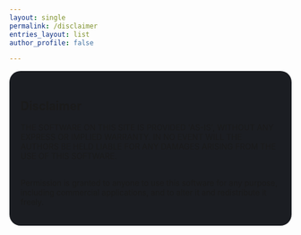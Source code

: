 ```yaml
---
layout: single
permalink: /disclaimer
entries_layout: list
author_profile: false

---
```



<div style="padding:20px; background: rgb(27, 29, 34);border-radius: 20px;">
<h2>Disclaimer</h2>

<p>
THE SOFTWARE ON THIS SITE IS PROVIDED 'AS-IS', WITHOUT ANY EXPRESS OR IMPLIED
WARRANTY. IN NO EVENT WILL THE AUTHORS BE HELD LIABLE FOR ANY DAMAGES
ARISING FROM THE USE OF THIS SOFTWARE.

<br>
<br>

Permission is granted to anyone to use this software for any purpose,
including commercial applications, and to alter it and redistribute it
freely.
</p>


</div>
